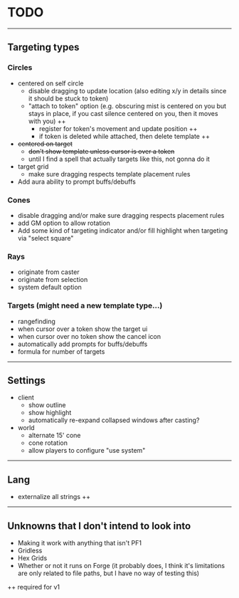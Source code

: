 # TODO

---

## Targeting types
### Circles
  - centered on self circle
    - disable dragging to update location (also editing x/y in details since it should be stuck to token)
    - "attach to token" option (e.g. obscuring mist is centered on you but stays in place, if you cast silence centered on you, then it moves with you) ++
      - register for token's movement and update position ++
      - if token is deleted while attached, then delete template ++
  - ~~centered on target~~
    - ~~don't show template unless cursor is over a token~~
    - until I find a spell that actually targets like this, not gonna do it
  - target grid
    - make sure dragging respects template placement rules
  - Add aura ability to prompt buffs/debuffs

### Cones
- disable dragging and/or make sure dragging respects placement rules
- add GM option to allow rotation
- Add some kind of targeting indicator and/or fill highlight when targeting via "select square"

### Rays
- originate from caster
- originate from selection
- system default option

### Targets (might need a new template type...)
- rangefinding
- when cursor over a token show the target ui
- when cursor over no token show the cancel icon
- automatically add prompts for buffs/debuffs
- formula for number of targets

---

## Settings
- client
  - show outline
  - show highlight
  - automatically re-expand collapsed windows after casting?
- world
  - alternate 15' cone
  - cone rotation
  - allow players to configure "use system"

---

## Lang
- externalize all strings ++

---

## Unknowns that I don't intend to look into
- Making it work with anything that isn't PF1
- Gridless
- Hex Grids
- Whether or not it runs on Forge (it probably does, I think it's limitations are only related to file paths, but I have no way of testing this)

++ required for v1
